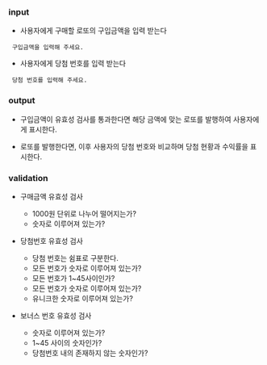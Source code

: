 ### input

- 사용자에게 구매할 로또의 구입금액을 입력 받는다

```
 구입금액을 입력해 주세요.
```

- 사용자에게 당첨 번호를 입력 받는다

```
 당첨 번호를 입력해 주세요.
```

### output

- 구입금액이 유효성 검사를 통과한다면 해당 금액에 맞는 로또를 발행하여 사용자에게 표시한다.

- 로또를 발행한다면, 이후 사용자의 당첨 번호와 비교하며 당첨 현황과 수익률을 표시한다.

### validation

- 구매금액 유효성 검사

  - 1000원 단위로 나누어 떨어지는가?
  - 숫자로 이루어져 있는가?

- 당첨번호 유효성 검사

  - 당첨 번호는 쉼표로 구분한다.
  - 모든 번호가 숫자로 이루어져 있는가?
  - 모든 번호가 1~45사이인가?
  - 모든 번호가 숫자로 이루어져 있는가?
  - 유니크한 숫자로 이루어져 있는가?

- 보너스 번호 유효성 검사

  - 숫자로 이루어져 있는가?
  - 1~45 사이의 숫자인가?
  - 당첨번호 내의 존재하지 않는 숫자인가?
